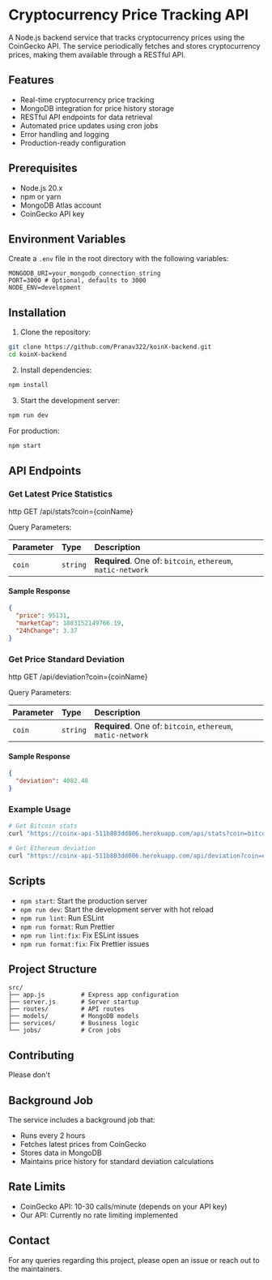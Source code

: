 # Cryptocurrency Price Tracking API

A Node.js backend service that tracks cryptocurrency prices using the CoinGecko API. The service periodically fetches and stores cryptocurrency prices, making them available through a RESTful API.

## Features

- Real-time cryptocurrency price tracking
- MongoDB integration for price history storage
- RESTful API endpoints for data retrieval
- Automated price updates using cron jobs
- Error handling and logging
- Production-ready configuration

## Prerequisites

- Node.js 20.x
- npm or yarn
- MongoDB Atlas account
- CoinGecko API key

## Environment Variables

Create a `.env` file in the root directory with the following variables:

```env
MONGODB_URI=your_mongodb_connection_string
PORT=3000 # Optional, defaults to 3000
NODE_ENV=development
```

## Installation

1. Clone the repository:

```bash
git clone https://github.com/Pranav322/koinX-backend.git
cd koinX-backend
```

2. Install dependencies:

```bash
npm install
```

3. Start the development server:

```bash
npm run dev
```

For production:

```bash
npm start
```

## API Endpoints

### Get Latest Price Statistics

http
GET /api/stats?coin={coinName}

Query Parameters:

| Parameter | Type     | Description                                                  |
| :-------- | :------- | :----------------------------------------------------------- |
| `coin`    | `string` | **Required**. One of: `bitcoin`, `ethereum`, `matic-network` |

#### Sample Response

```json
{
  "price": 95131,
  "marketCap": 1883152149766.19,
  "24hChange": 3.37
}
```

### Get Price Standard Deviation

http
GET /api/deviation?coin={coinName}

Query Parameters:

| Parameter | Type     | Description                                                  |
| :-------- | :------- | :----------------------------------------------------------- |
| `coin`    | `string` | **Required**. One of: `bitcoin`, `ethereum`, `matic-network` |

#### Sample Response

```json
{
  "deviation": 4082.48
}
```

### Example Usage

```bash
# Get Bitcoin stats
curl "https://coinx-api-511b803dd006.herokuapp.com/api/stats?coin=bitcoin"

# Get Ethereum deviation
curl "https://coinx-api-511b803dd006.herokuapp.com/api/deviation?coin=ethereum"
```

## Scripts

- `npm start`: Start the production server
- `npm run dev`: Start the development server with hot reload
- `npm run lint`: Run ESLint
- `npm run format`: Run Prettier
- `npm run lint:fix`: Fix ESLint issues
- `npm run format:fix`: Fix Prettier issues

## Project Structure

```
src/
├── app.js          # Express app configuration
├── server.js       # Server startup
├── routes/         # API routes
├── models/         # MongoDB models
├── services/       # Business logic
└── jobs/           # Cron jobs
```

## Contributing

Please don't

## Background Job

The service includes a background job that:

- Runs every 2 hours
- Fetches latest prices from CoinGecko
- Stores data in MongoDB
- Maintains price history for standard deviation calculations

## Rate Limits

- CoinGecko API: 10-30 calls/minute (depends on your API key)
- Our API: Currently no rate limiting implemented

## Contact

For any queries regarding this project, please open an issue or reach out to the maintainers.
